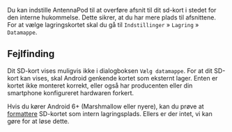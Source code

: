 Du kan indstille AntennaPod til at overføre afsnit til dit sd-kort i stedet for
den interne hukommelse. Dette sikrer, at du har mere plads til afsnittene. For
at vælge lagringskortet skal du gå til `Indstillinger` » `Lagring` » `Datamappe`.

## Fejlfinding

Dit SD-kort vises muligvis ikke i dialogboksen `Vælg datamappe`. For at dit
SD-kort kan vises, skal Android genkende kortet som eksternt lager. Enten er
kortet ikke monteret korrekt, eller også har producenten eller din smartphone
konfigureret hardwaren forkert.

Hvis du kører Android 6+ (Marshmallow eller nyere), kan du prøve at [formattere](https://lmgtfy.com/?q=android+6+sd+kort+intern+lagring)
SD-kortet som intern lagringsplads. Ellers er der intet, vi kan gøre for at løse
dette.

